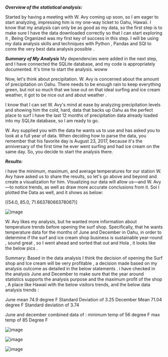 ***Overview of the statistical analysis:***

 Started by having a meeting with W. Avy coming up soon, so I am eager to start analyzing, impressing him is my one-way ticket to Oahu, 
Hawaii.
I know that my analysis can only be as good as my data, so the first step is to make sure I have the data downloaded correctly so that I can start exploring it , Being Organized was my first key of success in this step.
I will be using my data analysis skills and techniques with Python , Pandas and SQl to come the very best data analysis possible .


***Summary of My Analysis***
My dependencies were added in the next step, and I have connected the SQLite database, and my code is appropriately documented. It's time to start the analysis. woww

Now, let's think about precipitation. W. Avy is concerned about the amount of precipitation on Oahu. There needs to be enough rain to keep everything green, but not so much that we lose out on that ideal surfing and ice cream weather, it got to be nice out and about weather .

I know that I can set W. Avy's mind at ease by analyzing precipitation levels and showing him the cold, hard, data that backs up Oahu as the perfect place to surf i have the last 12 months of precipitation data already loaded into my SQLite database, so I am  ready to go.

W. Avy supplied you with the data he wants us to use and has asked you to look at a full year of data. When deciding how to parse the data, you remember that his favorite day is August 23, 2017, because it's the anniversary of the first time he ever went surfing and had ice cream on the same day. So, you decide to start the analysis there.

***Results:***

i have the minimum, maximum, and average temperatures for our station W. Avy have asked us to share the results, so let's go above and beyond and create a visualization for him. Visualizing our data will allow us—and W. Avy—to notice trends, as well as draw more accurate conclusions from it. Soi I plotted the Data as well, and it shows as below:

[(54.0, 85.0, 71.66378066378067)]

![image](https://user-images.githubusercontent.com/89116297/158032419-b17817a0-3d55-4683-b4bb-e1250bde3393.png)

 



W. Avy likes my analysis, but he wanted more information about temperature trends before opening the surf shop. Specifically, that he wants temperature data for the months of June and December in Oahu, in order to determine if the surf and ice cream shop business is sustainable year-round , sound great , so I went ahead and sorted that out and Hola , it looks like the below pics .


Summary:
Based in the data analysis I think the decision of opening the Surf shop and Ice cream will be very profitable , a decision made based on my analysis outcome as detailed in the below statements .
i have checked in the analysis June and December to make sure that the year around statistics supports the analysis purpose and the maximum profit of the shop ,
A place like Hawaii with the below visitors trends, and the below data analysis trends :

June mean 74.9  degree  F  Standard Deviation of 3.25
December Mean 71.04 degree F Standard deviation of 3.74


June and december combined data of :
minimum temp of 56 degree F
max temp of 85 Degree F 


 ![image](https://user-images.githubusercontent.com/89116297/158032370-a1a1da8d-649c-4136-973f-63c640e4721b.png)
 
![image](https://user-images.githubusercontent.com/89116297/158032384-5668aa40-7c91-4124-808f-9899fcf1f206.png)

![image](https://user-images.githubusercontent.com/89116297/158032387-70df1790-3e7e-40c4-87fb-ae9bdabcd127.png)


  
 

